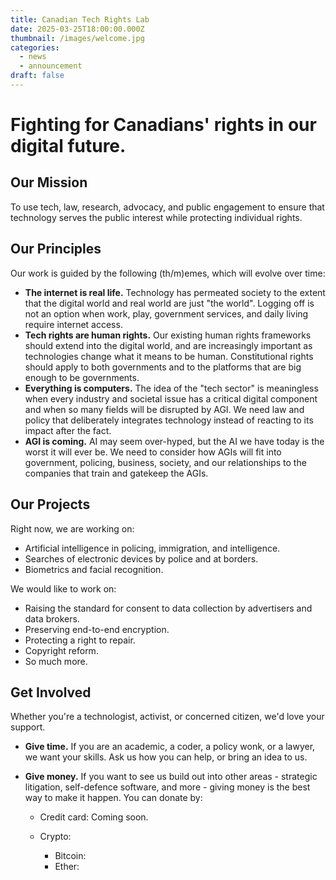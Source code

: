 ```yaml
---
title: Canadian Tech Rights Lab
date: 2025-03-25T18:00:00.000Z
thumbnail: /images/welcome.jpg
categories:
  - news
  - announcement
draft: false
---
```

# Fighting for Canadians' rights in our digital future.

## Our Mission

To use tech, law, research, advocacy, and public engagement to ensure that technology serves the public interest while protecting individual rights. 

## Our Principles

Our work is guided by the following (th/m)emes, which will evolve over time:

* **The internet is real life.**  Technology has permeated society to the extent that the digital world and real world are just "the world". Logging off is not an option when work, play, government services, and daily living require internet access. 
* **Tech rights are human rights.** Our existing human rights frameworks should extend into the digital world, and are increasingly important as technologies change what it means to be human. Constitutional rights should apply to both governments and to the platforms that are big enough to be governments.
* **Everything is computers.** The idea of the "tech sector" is meaningless when every industry and societal issue has a critical digital component and when so many fields will be disrupted by AGI. We need law and policy that deliberately integrates technology instead of reacting to its impact after the fact.
* **AGI is coming.** AI may seem over-hyped, but the AI we have today is the worst it will ever be. We need to consider how AGIs will fit into government, policing, business, society, and our relationships to the companies that train and gatekeep the AGIs.

## Our Projects

Right now, we are working on:

* Artificial intelligence in policing, immigration, and intelligence.
* Searches of electronic devices by police and at borders.
* Biometrics and facial recognition.

We would like to work on:

* Raising the standard for consent to data collection by advertisers and data brokers.
* Preserving end-to-end encryption.
* Protecting a right to repair.
* Copyright reform.
* So much more.

## Get Involved

Whether you're a technologist, activist, or concerned citizen, we'd love your support.

* **Give time.** If you are an academic, a coder, a policy wonk, or a lawyer, we want your skills. Ask us how you can help, or bring an idea to us.
* **Give money.** If you want to see us build out into other areas - strategic litigation, self-defence software, and more - giving money is the best way to make it happen. You can donate by:

  * Credit card: Coming soon.
  * Crypto: 

    * Bitcoin:
    * Ether:
